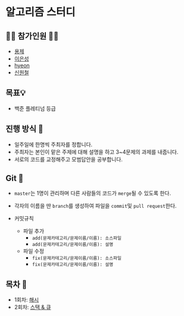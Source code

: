 # 알고리즘 스터디

## 🙋‍♂️ 참가인원 🙋‍♀️
- [용제](https://github.com/YongJ7)
- [이은성](https://github.com/Ganbilly)
- [hyeon](https://github.com/ahyc01)
- [신원철](https://github.com/Wonchul-Shin)

## 목표💡

- 백준 플레티넘 등급

## 진행 방식 🎲
- 일주일에 한명씩 주최자를 정합니다. 
- 주최자는 본인이 맡은 주제에 대해 설명을 하고 3~4문제의 과제를 내줍니다.
- 서로의 코드를 교정해주고 모범답안을 공부합니다.

## Git 🌱

- `master`는 1명이 관리하며 다른 사람들의 코드가  `merge`될 수 있도록 한다.

-  각자의 이름을 딴 `branch`를 생성하여 파일을 `commit`및 `pull request`한다.

- 커밋규칙
	- 파일 추가
		- `add(문제카테고리/문제이름/이름): 소스파일`
		- `add(문제카테고리/문제이름/이름): 설명`
	- 파일 수정
		- `fix(문제카테고리/문제이름/이름): 소스파일`
		- `fix(문제카테고리/문제이름/이름): 설명`

## 목차 🔎

- 1회차: [해시](https://github.com/Wonchul-Shin/AlgoritmStudy/tree/main/Hash)
- 2회차: [스택 & 큐](https://github.com/Wonchul-Shin/AlgoritmStudy/tree/main/Stack)
